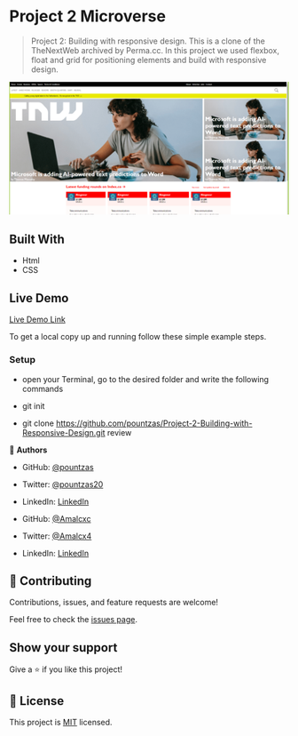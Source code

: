 # Project 2 Microverse

> Project 2: Building with responsive design.
  This is a clone of the TheNextWeb archived by Perma.cc. In this project we used flexbox, float and grid for positioning elements and build with responsive design.

![screenshot](./images/app.screenshot.png)

## Built With

- Html
- CSS

## Live Demo

[Live Demo Link](https://pountzas.github.io/Project-2-Building-with-Responsive-Design/)

To get a local copy up and running follow these simple example steps.
### Setup
- open your Terminal, go to the desired folder and write the following commands

- git init
- git clone https://github.com/pountzas/Project-2-Building-with-Responsive-Design.git review

👤 **Authors**

- GitHub: [@pountzas](https://github.com/pountzas)
- Twitter: [@pountzas20](https://twitter.com/pountzas20)
- LinkedIn: [LinkedIn](https://www.linkedin.com/in/nikos-pountzas-173ba4a8/)

- GitHub: [@Amalcxc](https://github.com/Amalcxc)
- Twitter: [@Amalcx4](https://twitter.com/home?lang=en)
- LinkedIn: [LinkedIn](https://www.linkedin.com/in/amal-hersi-a29583205/)





## 🤝 Contributing

Contributions, issues, and feature requests are welcome!

Feel free to check the [issues page](issues/).

## Show your support

Give a ⭐️ if you like this project!
## 📝 License

This project is [MIT](lic.url) licensed.